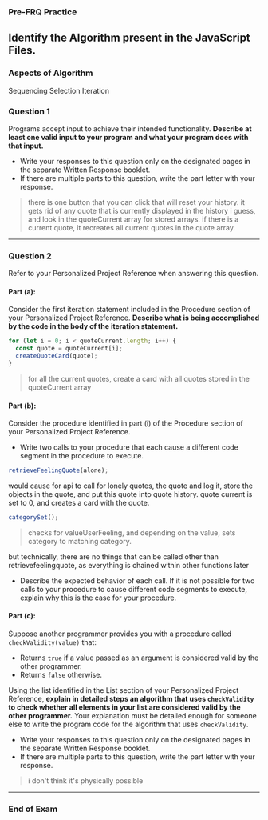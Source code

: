 ### Pre-FRQ Practice

## Identify the Algorithm present in the JavaScript Files.

### Aspects of Algorithm

Sequencing
Selection
Iteration

### Question 1

Programs accept input to achieve their intended functionality. **Describe at least one valid input to your program and what your program does with that input.**

- Write your responses to this question only on the designated pages in the separate Written Response booklet.
- If there are multiple parts to this question, write the part letter with your response.

> there is one button that you can click that will reset your history. it gets rid of any quote that is currently displayed in the history i guess, and look in the quoteCurrent array for stored arrays. if there is a current quote, it recreates all current quotes in the quote array.

---

### Question 2

Refer to your Personalized Project Reference when answering this question.

#### Part (a):

Consider the first iteration statement included in the Procedure section of your Personalized Project Reference. **Describe what is being accomplished by the code in the body of the iteration statement.**

```js
for (let i = 0; i < quoteCurrent.length; i++) {
  const quote = quoteCurrent[i];
  createQuoteCard(quote);
}
```

> for all the current quotes, create a card with all quotes stored in the quoteCurrent array

#### Part (b):

Consider the procedure identified in part (i) of the Procedure section of your Personalized Project Reference.

- Write two calls to your procedure that each cause a different code segment in the procedure to execute.

```js
retrieveFeelingQuote(alone);
```

would cause for api to call for lonely quotes, the quote and log it, store the objects in the quote, and put this quote into quote history.
quote current is set to 0, and creates a card with the quote.

```js
categorySet();
```

> checks for valueUserFeeling, and depending on the value, sets category to matching category.

but technically, there are no things that can be called other than retrievefeelingquote, as everything is chained within other functions later

- Describe the expected behavior of each call. If it is not possible for two calls to your procedure to cause different code segments to execute, explain why this is the case for your procedure.

#### Part (c):

Suppose another programmer provides you with a procedure called `checkValidity(value)` that:

- Returns `true` if a value passed as an argument is considered valid by the other programmer.
- Returns `false` otherwise.

Using the list identified in the List section of your Personalized Project Reference, **explain in detailed steps an algorithm that uses `checkValidity` to check whether all elements in your list are considered valid by the other programmer.** Your explanation must be detailed enough for someone else to write the program code for the algorithm that uses `checkValidity`.

- Write your responses to this question only on the designated pages in the separate Written Response booklet.
- If there are multiple parts to this question, write the part letter with your response.

> i don't think it's physically possible

---

### End of Exam

```

```

```

```
